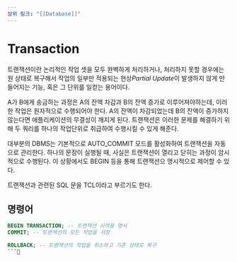 ```yaml
---
상위 링크: "[[Database]]"
---
```

# Transaction
트랜잭션이란 논리적인 작업 셋을 모두 완벽하게 처리하거나, 처리하지 못할 경우에는 원 상태로 복구해서 작업의 일부만 적용되는 현상*Partial Update*이 발생하지 않게 만들어지는 기능, 혹은 그 단위를 일컫는 용어이다.

A가 B에게 송금하는 과정은 A의 잔액 차감과 B의 잔액 증가로 이루어져야하는데, 이러한 작업은 원자적으로 수행되어야 한다. A의 잔액이 차감되었는데 B의 잔액이 증가하지 않는다면 애플리케이션의 무결성이 깨지게 된다. 트랜잭션은 이러한 문제를 해결하기 위해 두 쿼리를 하나의 작업단위로 취급하여 수행시킬 수 있게 해준다.

대부분의 DBMS는 기본적으로 AUTO_COMMIT 모드를 활성화하여 트랜잭션을 자동으로 관리한다. 하나의 문장이 실행될 때, 사실은 트랜잭션이 열리고 닫히는 과정이 암시적으로 수행된다. 이 상황에서도 BEGIN 등을 통해 트랜잭션으 명시적으로 제어할 수 있다.

트랜잭션과 관련된 SQL 문을 TCL이라고 부르기도 한다.

## 명령어
```sql
BEGIN TRANSACTION; -- 트랜잭션 시작을 명시
COMMIT; -- 트랜잭션의 모든 작업을 저장

ROLLBACK; -- 트랜잭션의 작업을 취소하고 기존 상태로 복구
```

